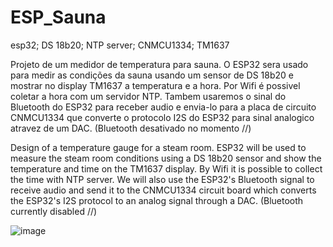 # ESP_Sauna


esp32; DS 18b20; NTP server; CNMCU1334; TM1637

Projeto de um medidor de temperatura para sauna.
O ESP32 sera usado para medir as condições da sauna usando um sensor de DS 18b20 e mostrar no display TM1637 a temperatura e a hora. Por Wifi é possivel coletar a hora com  um servidor NTP. Tambem usaremos o sinal do Bluetooth do ESP32 para receber audio e envia-lo para a placa de circuito CNMCU1334 que converte o protocolo I2S do ESP32 para sinal analogico atravez de um DAC.
(Bluetooth desativado no momento //)

Design of a temperature gauge for a steam room.
ESP32 will be used to measure the steam room conditions using a DS 18b20 sensor and show the temperature and time on the TM1637 display. By Wifi it is possible to collect the time with NTP server. We will also use the ESP32's Bluetooth signal to receive audio and send it to the CNMCU1334 circuit board which converts the ESP32's I2S protocol to an analog signal through a DAC.
(Bluetooth currently disabled //)

![image](https://user-images.githubusercontent.com/89744572/180900263-6d09a969-e245-4d3d-a7f5-ad158eee5f5c.png)

